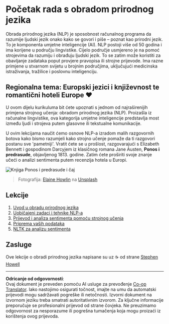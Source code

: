 <!--
CO_OP_TRANSLATOR_METADATA:
{
  "original_hash": "1eb379dc2d0c9940b320732d16083778",
  "translation_date": "2025-09-05T13:52:43+00:00",
  "source_file": "6-NLP/README.md",
  "language_code": "hr"
}
-->
# Početak rada s obradom prirodnog jezika

Obrada prirodnog jezika (NLP) je sposobnost računalnog programa da razumije ljudski jezik onako kako se govori i piše – poznat kao prirodni jezik. To je komponenta umjetne inteligencije (AI). NLP postoji više od 50 godina i ima korijene u području lingvistike. Cijelo područje usmjereno je na pomoć strojevima da razumiju i obrađuju ljudski jezik. To se zatim može koristiti za obavljanje zadataka poput provjere pravopisa ili strojne prijevode. Ima razne primjene u stvarnom svijetu u brojnim područjima, uključujući medicinska istraživanja, tražilice i poslovnu inteligenciju.

## Regionalna tema: Europski jezici i književnost te romantični hoteli Europe ❤️

U ovom dijelu kurikuluma bit ćete upoznati s jednom od najraširenijih primjena strojnog učenja: obradom prirodnog jezika (NLP). Proizašla iz računalne lingvistike, ova kategorija umjetne inteligencije predstavlja most između ljudi i strojeva putem glasovne ili tekstualne komunikacije.

U ovim lekcijama naučit ćemo osnove NLP-a izradom malih razgovornih botova kako bismo razumjeli kako strojno učenje pomaže da ti razgovori postanu sve 'pametniji'. Vratit ćete se u prošlost, razgovarajući s Elizabeth Bennett i gospodinom Darcyjem iz klasičnog romana Jane Austen, **Ponos i predrasude**, objavljenog 1813. godine. Zatim ćete proširiti svoje znanje učeći o analizi sentimenta putem recenzija hotela u Europi.

![Knjiga Ponos i predrasude i čaj](../../../6-NLP/images/p&p.jpg)
> Fotografija: <a href="https://unsplash.com/@elaineh?utm_source=unsplash&utm_medium=referral&utm_content=creditCopyText">Elaine Howlin</a> na <a href="https://unsplash.com/s/photos/pride-and-prejudice?utm_source=unsplash&utm_medium=referral&utm_content=creditCopyText">Unsplash</a>
  
## Lekcije

1. [Uvod u obradu prirodnog jezika](1-Introduction-to-NLP/README.md)
2. [Uobičajeni zadaci i tehnike NLP-a](2-Tasks/README.md)
3. [Prijevod i analiza sentimenta pomoću strojnog učenja](3-Translation-Sentiment/README.md)
4. [Priprema vaših podataka](4-Hotel-Reviews-1/README.md)
5. [NLTK za analizu sentimenta](5-Hotel-Reviews-2/README.md)

## Zasluge 

Ove lekcije o obradi prirodnog jezika napisane su uz ☕ od strane [Stephen Howell](https://twitter.com/Howell_MSFT)

---

**Odricanje od odgovornosti**:  
Ovaj dokument je preveden pomoću AI usluge za prevođenje [Co-op Translator](https://github.com/Azure/co-op-translator). Iako nastojimo osigurati točnost, imajte na umu da automatski prijevodi mogu sadržavati pogreške ili netočnosti. Izvorni dokument na izvornom jeziku treba smatrati autoritativnim izvorom. Za ključne informacije preporučuje se profesionalni prijevod od strane čovjeka. Ne preuzimamo odgovornost za nesporazume ili pogrešna tumačenja koja mogu proizaći iz korištenja ovog prijevoda.